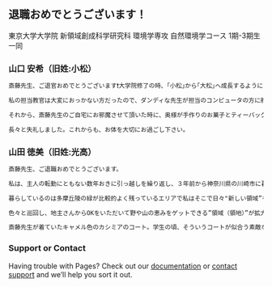 ## 退職おめでとうございます！

東京大学大学院 新領域創成科学研究科 環境学専攻 自然環境学コース 1期-3期生 一同


### 山口 安希（旧姓:小松）

```markdown
斎藤先生、ご退官おめでとうございます❗️大学院修了の時、｢小松｣から｢大松｣へ成長するようにというメッセージを頂いたのに大した成長もせず、いっそのことと名字を変えてしまいました。

私の担当教官は大変におっかない方だったので、ダンディな先生が担当のコンピュータの方に舵を切り、その後、GISの会社に就職し、今でも細々と仕事をさせてもらえているのは、｢大松｣になっていた結果かもしれません❗️

それから、斎藤先生のご自宅にお邪魔させて頂いた時に、奥様が手作りのお菓子とティーバッグを詰めた小箱をお土産に下さったのに大変感動し、私も日々精進していますが主婦業もまだまだ道半ばです…。

長々と失礼しました。これからも、お体を大切にお過ごし下さい。
```


### 山田 徳美（旧姓:光高）

```markdown
斎藤先生、ご退職おめでとうございます。

私は、主人の転勤にともない数年おきに引っ越しを繰り返し、３年前から神奈川県の川崎市に暮らしています。ようやく、ここでゆっくり暮らしていけそうな感じです。丁度、上の子が小学校に入学というタイミングだったので色々落ち着くまで仕事は一旦お休み、、、で根が生えて今に至ってます。

暮らしているのは多摩丘陵の緑が比較的よく残っているエリアで私はそこで日々"新しい領域”を手に入れるべくすごしています。

色々と巡回し、地主さんからOKをいただいて野や山の恵みをゲットできる”領域（領地）”が拡大していっています。また、畑を借りて野菜を育てたり・・・。おいおい　それは”新領域”なのか？っと言われてしまうかもしれませんが、楽しく過ごしているのは間違いなし！なのでご容赦ください。

斎藤先生が着ていたキャメル色のカシミアのコート。学生の頃、そういうコートが似合う素敵な”大人”になりたいと思っておりましたが、悲しいかな普段着はもっぱら長靴とかスニーカ＆ジーンズで闊歩しております（笑）。斎藤先生、いつまでも、変わらず素敵でおしゃれな斎藤先生でいてください。
```





### Support or Contact

Having trouble with Pages? Check out our [documentation](https://docs.github.com/categories/github-pages-basics/) or [contact support](https://support.github.com/contact) and we’ll help you sort it out.
